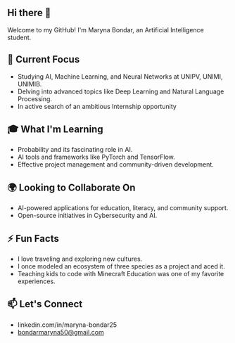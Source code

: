 ## Hi there 👋

Welcome to my GitHub! I'm Maryna Bondar, an Artificial Intelligence student.

## 🔭 Current Focus
- Studying AI, Machine Learning, and Neural Networks at UNIPV, UNIMI, UNIMIB.
- Delving into advanced topics like Deep Learning and Natural Language Processing.
- In active search of an ambitious Internship opportunity

## 🎓 What I'm Learning
- Probability and its fascinating role in AI. 
- AI tools and frameworks like PyTorch and TensorFlow.
- Effective project management and community-driven development.

## 🌍 Looking to Collaborate On
- AI-powered applications for education, literacy, and community support.
- Open-source initiatives in Cybersecurity and AI.

## ⚡ Fun Facts
- I love traveling and exploring new cultures.
- I once modeled an ecosystem of three species as a project and aced it.
- Teaching kids to code with Minecraft Education was one of my favorite experiences.

## 📫 Let's Connect
- linkedin.com/in/maryna-bondar25
- bondarmaryna50@gmail.com

